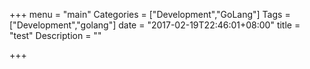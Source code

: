 +++
menu = "main"
Categories = ["Development","GoLang"]
Tags = ["Development","golang"]
date = "2017-02-19T22:46:01+08:00"
title = "test"
Description = ""

+++

